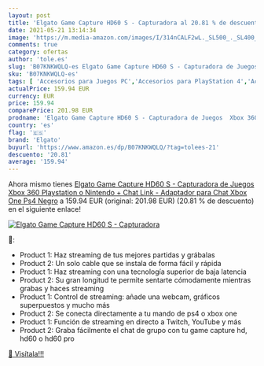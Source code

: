 ```yaml
---
layout: post
title: 'Elgato Game Capture HD60 S - Capturadora al 20.81 % de descuento'
date: 2021-05-21 13:14:34
image: 'https://m.media-amazon.com/images/I/314nCALF2wL._SL500_._SL400_.jpg'
comments: true
category: ofertas
author: 'tole.es'
slug: 'B07KNKWQLQ-es Elgato Game Capture HD60 S - Capturadora de Juegos Xbox...'
sku: 'B07KNKWQLQ-es'
tags: [ 'Accesorios para Juegos PC','Accesorios para PlayStation 4','Accesorios para Xbox One','Accesorios para equipos de audio y Hi-Fi','Adaptadores para imagen y sonido','Componentes','Dispositivos externos','Electrónica','Equipos de audio y Hi-Fi','Hardware y juegos para PlayStation 4','Hardware y juegos para Xbox One','Informática','Juegos y Accesorios para PC','Sintonizadores de televisión externos','Videojuegos','elgato','nintendo','playstation','ps4','xbox', ]
actualPrice: 159.94 EUR
currency: EUR
price: 159.94
comparePrice: 201.98 EUR
prodname: 'Elgato Game Capture HD60 S - Capturadora de Juegos  Xbox 360  Playstation o Nintendo  + Chat Link - Adaptador para Chat  Xbox One  Ps4   Negro'
country: 'es'
flag: '🇪🇸'
brand: 'Elgato'
buyurl: 'https://www.amazon.es/dp/B07KNKWQLQ/?tag=tolees-21'
descuento: '20.81'
average: '159.94'
---
```


Ahora mismo tienes [Elgato Game Capture HD60 S - Capturadora de Juegos  Xbox 360  Playstation o Nintendo  + Chat Link - Adaptador para Chat  Xbox One  Ps4   Negro](https://www.amazon.es/dp/B07KNKWQLQ/?tag=tolees-21) a 159.94 EUR (original: 201.98 EUR) (20.81 %  de descuento) en el siguiente enlace!

[![Elgato Game Capture HD60 S - Capturadora](https://m.media-amazon.com/images/I/314nCALF2wL._SL500_._SL400_.jpg)](https://www.amazon.es/dp/B07KNKWQLQ/?tag=tolees-21)

🔎:

- Product 1: Haz streaming de tus mejores partidas y grábalas
- Product 2: Un solo cable que se instala de forma fácil y rápida
- Product 1: Haz streaming con una tecnología superior de baja latencia
- Product 2: Su gran longitud te permite sentarte cómodamente mientras grabas y haces streaming
- Product 1: Control de streaming: añade una webcam, gráficos superpuestos y mucho más
- Product 2: Se conecta directamente a tu mando de ps4 o xbox one
- Product 1: Función de streaming en directo a Twitch, YouTube y más
- Product 2: Graba fácilmente el chat de grupo con tu game capture hd, hd60 o hd60 pro

[🛒 Visítala!!!](https://www.amazon.es/dp/B07KNKWQLQ/?tag=tolees-21)
